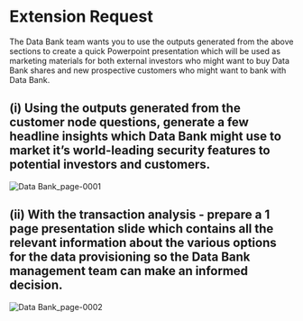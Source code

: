 # Extension Request
The Data Bank team wants you to use the outputs generated from the above sections to create a quick Powerpoint presentation which will be used as marketing materials for both external investors who might want to buy Data Bank shares and new prospective customers who might want to bank with Data Bank.

## (i) Using the outputs generated from the customer node questions, generate a few headline insights which Data Bank might use to market it’s world-leading security features to potential investors and customers.

![Data Bank_page-0001](https://user-images.githubusercontent.com/103412614/233618127-fc8afdfe-821c-419f-b800-c8638ff492c3.jpg)


## (ii) With the transaction analysis - prepare a 1 page presentation slide which contains all the relevant information about the various options for the data provisioning so the Data Bank management team can make an informed decision.

![Data Bank_page-0002](https://user-images.githubusercontent.com/103412614/233618170-ccd79a11-29d0-4c5c-b715-6c70a0014cef.jpg)
